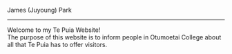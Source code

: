 James (Juyoung) Park

---

Welcome to my Te Puia Website!\
The purpose of this website is to inform people in Otumoetai College about all that Te Puia has to offer visitors.
